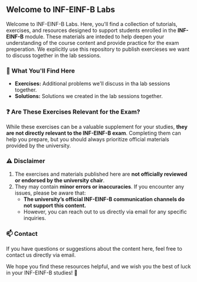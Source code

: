 ## Welcome to INF-EINF-B Labs

Welcome to INF-EINF-B Labs. Here, you'll find a collection of tutorials, exercises, and resources designed to support students enrolled in the **INF-EINF-B** module. These materials are inteded to help deepen your understanding of the course content and provide practice for the exam preperation. We explicitly use this repository to publish exercieses we want to discuss together in the lab sessions.

### 📘 What You'll Find Here

- **Exercises:** Additional problems we'll discuss in tha lab sessions together.
- **Solutions:** Solutions we created in the lab sessions together.

### ❓ Are These Exercises Relevant for the Exam?

While these exercises can be a valuable supplement for your studies, **they are not directly relevant to the INF-EINF-B exam**. Completing them can help you prepare, but you should always prioritize official materials provided by the university.

### ⚠️ Disclaimer

1. The exercises and materials published here are **not officially reviewed or endorsed by the university chair**.
2. They may contain **minor errors or inaccuracies**. If you encounter any issues, please be aware that:
    - **The university’s official INF-EINF-B communication channels do not support this content.**
    - However, you can reach out to us directly via email for any specific inquiries.

### 📫 Contact

If you have questions or suggestions about the content here, feel free to contact us directly via email.

We hope you find these resources helpful, and we wish you the best of luck in your INF-EINF-B studies! 🚀
